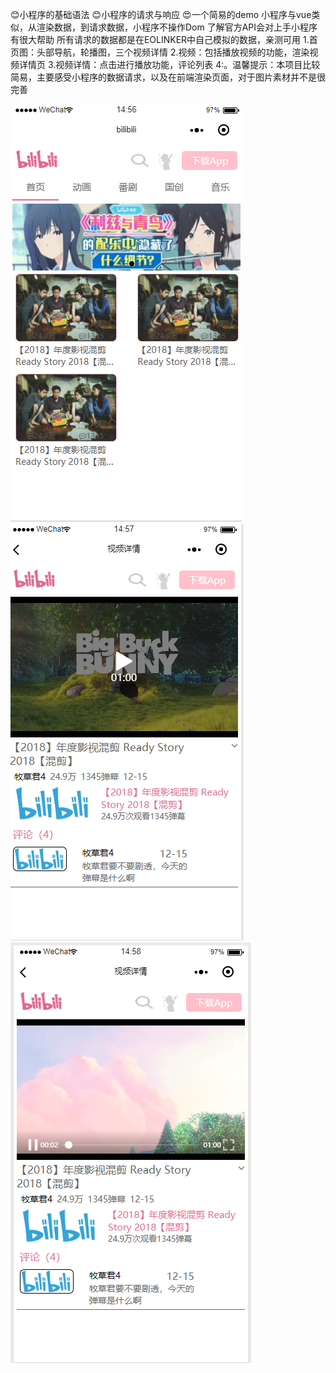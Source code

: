 😊小程序的基础语法
😊小程序的请求与响应
😍一个简易的demo
小程序与vue类似，从渲染数据，到请求数据，小程序不操作Dom
了解官方API会对上手小程序有很大帮助
所有请求的数据都是在EOLINKER中自己模拟的数据，亲测可用
1.首页图：头部导航，轮播图，三个视频详情
2.视频：包括播放视频的功能，渲染视频详情页
3.视频详情：点击进行播放功能，评论列表
4:。温馨提示：本项目比较简易，主要感受小程序的数据请求，以及在前端渲染页面，对于图片素材并不是很完善

![images](pic/index.png)
![images](pic/video.png)
![images](pic/detail.png)

